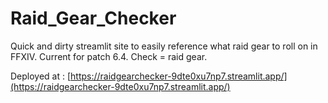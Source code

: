 # Raid_Gear_Checker
Quick and dirty streamlit site to easily reference what raid gear to roll on in FFXIV. Current for patch 6.4. Check = raid gear.

Deployed at : [https://raidgearchecker-9dte0xu7np7.streamlit.app/](https://raidgearchecker-9dte0xu7np7.streamlit.app/)

